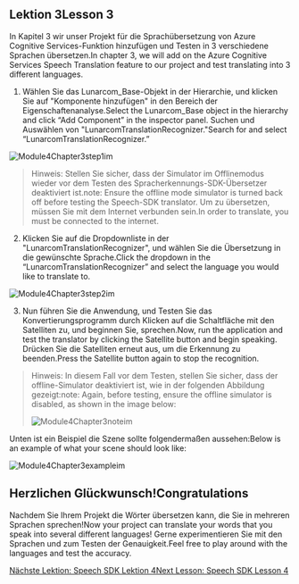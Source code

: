 ## <a name="lesson-3"></a><span data-ttu-id="51c19-101">Lektion 3</span><span class="sxs-lookup"><span data-stu-id="51c19-101">Lesson 3</span></span>

<span data-ttu-id="51c19-102">In Kapitel 3 wir unser Projekt für die Sprachübersetzung von Azure Cognitive Services-Funktion hinzufügen und Testen in 3 verschiedene Sprachen übersetzen.</span><span class="sxs-lookup"><span data-stu-id="51c19-102">In chapter 3, we will add on the Azure Cognitive Services Speech Translation feature to our project and test translating into 3 different languages.</span></span> 

1. <span data-ttu-id="51c19-103">Wählen Sie das Lunarcom_Base-Objekt in der Hierarchie, und klicken Sie auf "Komponente hinzufügen" in den Bereich der Eigenschaftenanalyse.</span><span class="sxs-lookup"><span data-stu-id="51c19-103">Select the Lunarcom_Base object in the hierarchy and click “Add Component” in the inspector panel.</span></span> <span data-ttu-id="51c19-104">Suchen und Auswählen von "LunarcomTranslationRecognizer."</span><span class="sxs-lookup"><span data-stu-id="51c19-104">Search for and select “LunarcomTranslationRecognizer.”</span></span>

![Module4Chapter3step1im](images/module4chapter3step1im.PNG)

> <span data-ttu-id="51c19-106">Hinweis: Stellen Sie sicher, dass der Simulator im Offlinemodus wieder vor dem Testen des Spracherkennungs-SDK-Übersetzer deaktiviert ist.</span><span class="sxs-lookup"><span data-stu-id="51c19-106">note: Ensure the offline mode simulator is turned back off before testing the Speech-SDK translator.</span></span> <span data-ttu-id="51c19-107">Um zu übersetzen, müssen Sie mit dem Internet verbunden sein.</span><span class="sxs-lookup"><span data-stu-id="51c19-107">In order to translate, you must be connected to the internet.</span></span> 

2. <span data-ttu-id="51c19-108">Klicken Sie auf die Dropdownliste in der "LunarcomTranslationRecognizer", und wählen Sie die Übersetzung in die gewünschte Sprache.</span><span class="sxs-lookup"><span data-stu-id="51c19-108">Click the dropdown in the “LunarcomTranslationRecognizer” and select the language you would like to translate to.</span></span>

![Module4Chapter3step2im](images/module4chapter3step2im.PNG)

3. <span data-ttu-id="51c19-110">Nun führen Sie die Anwendung, und Testen Sie das Konvertierungsprogramm durch Klicken auf die Schaltfläche mit den Satelliten zu, und beginnen Sie, sprechen.</span><span class="sxs-lookup"><span data-stu-id="51c19-110">Now, run the application and test the translator by clicking the Satellite button and begin speaking.</span></span> <span data-ttu-id="51c19-111">Drücken Sie die Satelliten erneut aus, um die Erkennung zu beenden.</span><span class="sxs-lookup"><span data-stu-id="51c19-111">Press the Satellite button again to stop the recognition.</span></span> 

> <span data-ttu-id="51c19-112">Hinweis: In diesem Fall vor dem Testen, stellen Sie sicher, dass der offline-Simulator deaktiviert ist, wie in der folgenden Abbildung gezeigt:</span><span class="sxs-lookup"><span data-stu-id="51c19-112">note: Again, before testing, ensure the offline simulator is disabled, as shown in the image below:</span></span>
>
> ![Module4Chapter3noteim](images/module4chapter3noteim.PNG)

<span data-ttu-id="51c19-114">Unten ist ein Beispiel die Szene sollte folgendermaßen aussehen:</span><span class="sxs-lookup"><span data-stu-id="51c19-114">Below is an example of what your scene should look like:</span></span>

![Module4Chapter3exampleim](images/module4chapter3exampleim.PNG)

## <a name="congratulations"></a><span data-ttu-id="51c19-116">Herzlichen Glückwunsch!</span><span class="sxs-lookup"><span data-stu-id="51c19-116">Congratulations</span></span>

<span data-ttu-id="51c19-117">Nachdem Sie Ihrem Projekt die Wörter übersetzen kann, die Sie in mehreren Sprachen sprechen!</span><span class="sxs-lookup"><span data-stu-id="51c19-117">Now  your project can translate your words that you speak into several different languages!</span></span> <span data-ttu-id="51c19-118">Gerne experimentieren Sie mit den Sprachen und zum Testen der Genauigkeit.</span><span class="sxs-lookup"><span data-stu-id="51c19-118">Feel free to play around with the languages and test the accuracy.</span></span> 

[<span data-ttu-id="51c19-119">Nächste Lektion: Speech SDK Lektion 4</span><span class="sxs-lookup"><span data-stu-id="51c19-119">Next Lesson: Speech SDK Lesson 4</span></span>](placeholderlink)

